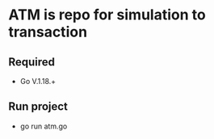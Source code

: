 # ATM is repo for simulation to transaction

## Required
- Go V.1.18.+

## Run project
- go run atm.go
